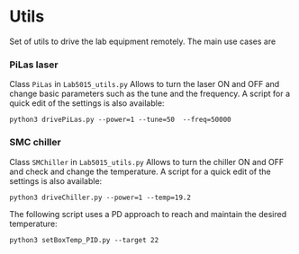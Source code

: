# Utils
Set of utils to drive the lab equipment remotely. The main use cases are

### PiLas laser
Class `PiLas` in `Lab5015_utils.py`
Allows to turn the laser ON and OFF and change basic parameters such as the tune and the frequency. A script for a quick edit of the settings is also available:
```
python3 drivePiLas.py --power=1 --tune=50  --freq=50000
```

### SMC chiller
Class `SMChiller` in `Lab5015_utils.py`
Allows to turn the chiller ON and OFF and check and change the temperature. A script for a quick edit of the settings is also available:
```
python3 driveChiller.py --power=1 --temp=19.2
```

The following script uses a PD approach to reach and maintain the desired temperature:
```
python3 setBoxTemp_PID.py --target 22
```
